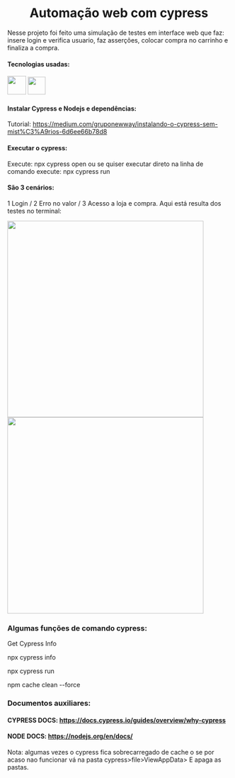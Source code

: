 <h1 align="Center"> Automação web com cypress </h1>

Nesse projeto foi feito uma simulação de testes em interface web que faz: insere login e verifica usuario, faz asserções, colocar compra no carrinho e finaliza a compra.

#### Tecnologias usadas:

<img src='https://user-images.githubusercontent.com/68041354/212432723-b4645a7f-d875-4fdc-93da-6e3d3bbd176c.png' width='42'>  <img src='https://user-images.githubusercontent.com/68041354/209408567-f1728479-0f2b-423b-9550-771b96a33373.png' width='40'>

#### Instalar Cypress e Nodejs e dependências:
Tutorial: https://medium.com/gruponewway/instalando-o-cypress-sem-mist%C3%A9rios-6d6ee66b78d8

#### Executar o cypress:
Execute: npx cypress open ou se quiser executar direto na linha de comando execute: npx cypress run
#### São 3 cenários:
1 Login / 2 Erro no valor / 3 Acesso a loja e compra.
Aqui está resulta dos testes no terminal: 

<img src='https://user-images.githubusercontent.com/68041354/212433120-2563f317-3c53-4e2a-939c-a352f1d6ec23.png' width='443'>

<img src='https://user-images.githubusercontent.com/68041354/212434252-36473643-3554-4cdf-a9b1-5befbafe0d51.png' width='443'>


### Algumas funções de comando cypress:
Get Cypress Info

npx cypress info

npx cypress run

npm cache clean --force

### Documentos auxiliares:
#### CYPRESS DOCS:    https://docs.cypress.io/guides/overview/why-cypress
#### NODE DOCS:       https://nodejs.org/en/docs/

Nota: algumas vezes o cypress fica sobrecarregado de cache o se por acaso nao funcionar vá na pasta cypress>file>ViewAppData> E apaga as pastas.
